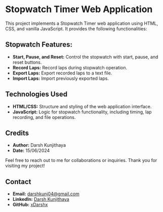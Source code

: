 # Stopwatch Timer Web Application

This project implements a Stopwatch Timer web application using HTML, CSS, and vanilla JavaScript. It provides the following functionalities:

## Stopwatch Features:
- **Start, Pause, and Reset:** Control the stopwatch with start, pause, and reset buttons.
- **Record Laps:** Record laps during stopwatch operation.
- **Export Laps:** Export recorded laps to a text file.
- **Import Laps:** Import previously exported laps.

## Technologies Used
- **HTML/CSS:** Structure and styling of the web application interface.
- **JavaScript:** Logic for stopwatch functionality, including timing, lap recording, and file operations.

## Credits
- **Author:** Darsh Kunjithaya
- **Date:** 15/06/2024

Feel free to reach out to me for collaborations or inquiries. Thank you for visiting my project!

## Contact
- **Email:** [darshkunj04@gmail.com](mailto:darshkunj04@gmail.com)
- **LinkedIn:** [Darsh Kunjithaya](https://www.linkedin.com/in/darsh-kunjithaya-17260022b)
- **GitHub:** [xDarshx](https://github.com/xDarshx)

